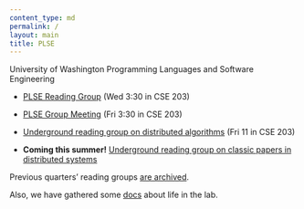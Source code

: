 ```yaml
---
content_type: md
permalink: /
layout: main
title: PLSE
---
```


[PLSE_RG]: sp15-rg/
[PLSE_GM]: sp15-gm/
[PLSE_UG]: sp15-underground-distributed-algorithms/
[PLSE_UG_NEXT]: su15-underground-distributed-papers/

University of Washington Programming Languages and Software Engineering

* [PLSE Reading Group][PLSE_RG] (Wed 3:30 in CSE 203)

* [PLSE Group Meeting][PLSE_GM] (Fri 3:30 in CSE 203)

* [Underground reading group on distributed algorithms][PLSE_UG] (Fri 11 in CSE 203)

* **Coming this summer!** [Underground reading group on classic papers in distributed systems][PLSE_UG_NEXT]

Previous quarters’ reading groups [are archived](archive.html).

Also, we have gathered some [docs](doc/index.html) about life in the lab.
